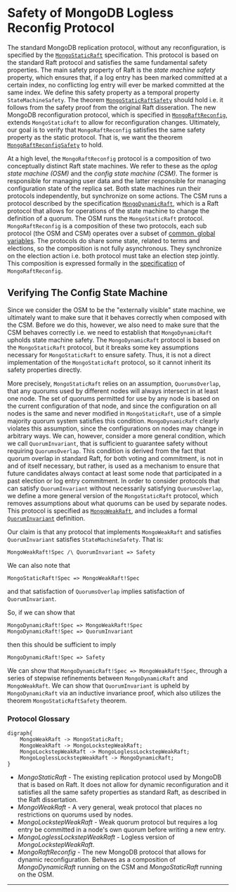 # Safety of MongoDB Logless Reconfig Protocol

The standard MongoDB replication protocol, without any reconfiguration, is specified by the [`MongoStaticRaft`](MongoStaticRaft.tla) specification. This protocol is based on the standard Raft protocol and satisfies the same fundamental safety properties. The main safety property of Raft is the *state machine safety* property, which ensures that, if a log entry has been marked committed at a certain index, no conflicting log entry will ever be marked committed at the same index. We define this safety property as a temporal property `StateMachineSafety`. The theorem [`MongoStaticRaftSafety`](MongoStaticRaft.tla#L168) should hold i.e. it follows from the safety proof from the original Raft disseration. The new MongoDB reconfiguration protocol, which is specified in [`MongoRaftReconfig`](MongoRaftReconfig.tla), extends `MongoStaticRaft` to allow for reconfiguration changes. Ultimately, our goal is to verify that `MongoRaftReconfig` satisfies the same safety property as the static protocol. That is, we want the theorem [`MongoRaftReconfigSafety`](MongoRaftReconfig.tla#L103) to hold.

At a high level, the `MongoRaftReconfig` protocol is a composition of two conceptually distinct Raft state machines. We refer to these as the *oplog state machine (OSM)* and the *config state machine (CSM)*. The former is responsible for managing user data and the latter responsible for managing configuration state of the replica set. Both state machines run their protocols independently, but synchronize on some actions. The CSM runs a protocol described by the specification [`MongoDynamicRaft`](MongoDynamicRaft.tla), which is a Raft protocol that allows for operations of the state machine to change the definition of a quorum. The OSM runs the `MongoStaticRaft` protocol. `MongoRaftReconfig` is a composition of these two protocols, each sub protocol (the OSM and CSM) operates over a subset of [common, global variables](MongoRaftReconfig.tla#L16-L23). The protocols do share some state, related to terms and elections, so the composition is not fully asynchronous. They synchronize on the election action i.e. both protocol must take an election step jointly. This composition is expressed formally in the [specification](MongoRaftReconfig.tla#L75-L94) of `MongoRaftReconfig`.

## Verifying The Config State Machine

Since we consider the OSM to be the "externally visible" state machine, we ultimately want to make sure that it behaves correctly when composed with the CSM. Before we do this, however, we also need to make sure that the CSM behaves correctly i.e. we need to establish that `MongoDynamicRaft` upholds state machine safety. The `MongoDynamicRaft` protocol is based on the `MongoStaticRaft` protocol, but it breaks some key assumptions necessary for `MongoStaticRaft` to ensure safety. Thus, it is not a direct implementation of the `MongoStaticRaft` protocol, so it cannot inherit its safety properties directly. 

More precisely, `MongoStaticRaft` relies on an assumption, `QuorumsOverlap`, that any quorums used by different nodes will always intersect in at least one node. The set of quorums permitted for use by any node is based on the current configuration of that node, and since the configuration on all nodes is the same and never modified in `MongoStaticRaft`, use of a simple majority quorum system satisfies this condition. `MongoDynamicRaft` clearly violates this assumption, since the configurations on nodes may change in arbitrary ways. We can, however, consider a more general condition, which we call `QuorumInvariant`, that is sufficient to guarantee safety without requiring `QuorumsOverlap`. This condition is derived from the fact that quorum overlap in standard Raft, for both voting and commitment, is not in and of itself necessary, but rather, is used as a mechanism to ensure that future candidates always contact at least some node that participated in a past election or log entry commitment. In order to consider protocols that can satisfy `QuorumInvariant` without necessarily satisfying `QuorumsOverlap`, we define a more general version of the `MongoStaticRaft` protocol, which removes assumptions about what quorums can be used by separate nodes. This protocol is specified as [`MongoWeakRaft`](MongoWeakRaft.tla), and includes a formal [`QuorumInvariant`](MongoWeakRaft.tla#L181-L187) definition.

Our claim is that any protocol that implements `MongoWeakRaft` and satisfies `QuorumInvariant` satisfies `StateMachineSafety`. That is:

```tla
MongoWeakRaft!Spec /\ QuorumInvariant => Safety
```

We can also note that 

```tla
MongoStaticRaft!Spec => MongoWeakRaft!Spec
```
and that satisfaction of `QuorumsOverlap` implies satisfaction of `QuorumInvariant`.

So, if we can show that

```tla
MongoDynamicRaft!Spec => MongoWeakRaft!Spec
MongoDynamicRaft!Spec => QuorumInvariant
```
then this should be sufficient to imply

```tla
MongoDynamicRaft!Spec => Safety
```

We can show that `MongoDynamicRaft!Spec => MongoWeakRaft!Spec`, through a series of stepwise refinements between `MongoDynamicRaft` and `MongoWeakRaft`. We can show that `QuorumInvariant` is upheld by `MongoDynamicRaft` via an inductive invariance proof, which also utilizes the theorem `MongoStaticRaftSafety` theorem. 



### Protocol Glossary

```graphviz
digraph{
	MongoWeakRaft -> MongoStaticRaft;
	MongoWeakRaft -> MongoLockstepWeakRaft;
	MongoLockstepWeakRaft -> MongoLoglessLockstepWeakRaft;
	MongoLoglessLockstepWeakRaft -> MongoDynamicRaft;
}

```

- $MongoStaticRaft$ - The existing replication protocol used by MongoDB that is based on Raft. It does not allow for dynamic reconfiguration and it satisfies all the same safety properties as standard Raft, as described in the Raft dissertation.
- $MongoWeakRaft$ - A very general, weak protocol that places no restrictions on quorums used by nodes.
- $MongoLockstepWeakRaft$ - Weak quorum protocol but requires a log entry be committed in a node's own quorum before writing a new entry.
- $MongoLoglessLockstepWeakRaft$ - Logless version of  $MongoLockstepWeakRaft$.
- $MongoRaftReconfig$ - The new MongoDB protocol that allows for dynamic reconfiguration. Behaves as a composition of $MongoDynamicRaft$ running on the CSM and $MongoStaticRaft$ running on the OSM.



---------

<!--The new MongoDB reconfiguration protocol, which we refer to as *MongoDynamicRaft*, is built on top of 

We first consider the $StaticRaft$ protocol, which is what was originally formalized and proven correct in the Raft dissertation. This protocol does not allow for any reconfiguration i.e. the definition of quorums for each node is fixed. This protocol satisfies the requirement that any two quorums overlap, call it $QC_1$, which is necessary to ensure safety. We refer to the high level safety property as $Safety$. So, formally:

$$
StaticRaft \Rightarrow QC_1 \\
StaticRaft \Rightarrow Safety
$$

We claim, however, that $QC_1$ is technically a stronger requirement than necessary for this protocol to satisfy safety. This leads us to consider a more general version of the $StaticRaft$ protocol, called $WeakRaft$, which places no restrictions on what quorums can be used by any node. Formally:

$$
StaticRaft \iff WeakRaft \wedge QC_1
$$
That is, if we start with $WeakRaft$ and impose the quorum overlap restriction, this results in the protocol $StaticRaft$. If we impose a weaker restriction, though, $QC_2$, we claim that safety is still satisfied i.e.
$$
WeakRaft \wedge QC_2 \Rightarrow Safety
$$
Finally, we can view Raft with dynamic reconfiguration, $DynamicRaft$, as a special case of $WeakRaft$, that preserves $QC_2$. So, we claim that

$$
\begin{aligned}
DynamicRaft &\Rightarrow WeakRaft \\
DynamicRaft &\Rightarrow QC_2
\end{aligned}
$$

and these are the theorems we want to prove.-->



 

<!--We have two protocols $StaticRaft$ and $DynamicRaft$. We know that $StaticRaft$ satisfies a high level safety property $Safety$, under a certain assumption about quorum overlap, $QC_1$. We can state this theorem as:

$$
StaticSafety = \square QC_1 \wedge StaticRaft \Rightarrow Safety
$$

This is basically what was already proven in the Raft dissertation, so we can assume it without proof. 

Next we want to prove safety of $DynamicRaft$ protocol. If we can prove that $DynamicRaft$ is a refinement of $StaticRaft$, then we can show that

$$
DynamicRaft \Rightarrow StaticRaft
$$

But, this isn't quite sufficient since we know that $DynamicRaft$ breaks $QC_1$ i.e. the condition that any two quorums overlap. But there is a weaker condition $QC_2$ that is still sufficient for the $StaticSafety$ theorem i.e.

$$
StaticSafety2 = \square QC_2 \wedge StaticRaft \Rightarrow Safety
$$

So, if we can prove that

$$
DynamicRaft \Rightarrow \square QC_2
$$

then we should be able to establish that

$$
DynamicRaft \Rightarrow \square QC_2 \wedge StaticRaft
$$

which is enough to imply $Safety$, by the $StaticSafety2$ theorem.-->